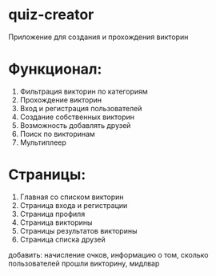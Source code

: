 # quiz-creator

Приложение для создания и прохождения викторин

# Функционал:

1. Фильтрация викторин по категориям
2. Прохождение викторин
3. Вход и регистрация пользователей
4. Создание собственных викторин
5. Возможность добавлять друзей
6. Поиск по викторинам
7. Мультиплеер

# Страницы:

1. Главная со списком викторин
2. Страница входа и регистрации
3. Страница профиля
4. Страница викторины
5. Страницы результатов викторины
6. Страница списка друзей

добавить: начисление очков, информацию о том, сколько пользователей прошли викторину, мидлвар
